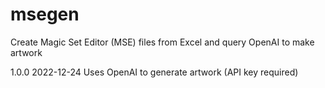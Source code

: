 # msegen
Create Magic Set Editor (MSE) files from Excel and query OpenAI to make artwork

1.0.0 2022-12-24 Uses OpenAI to generate artwork (API key required)